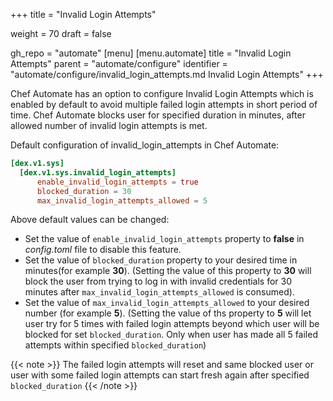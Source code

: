 +++
title = "Invalid Login Attempts"

weight = 70
draft = false

gh_repo = "automate"
[menu]
  [menu.automate]
    title = "Invalid Login Attempts"
    parent = "automate/configure"
    identifier = "automate/configure/invalid_login_attempts.md Invalid Login Attempts"
+++

Chef Automate has an option to configure Invalid Login Attempts which is enabled by default to avoid multiple failed login attempts in short period of time. Chef Automate blocks user for specified duration in minutes, after allowed number of invalid login attempts is met.

Default configuration of invalid_login_attempts in Chef Automate:

```toml
[dex.v1.sys]
  [dex.v1.sys.invalid_login_attempts]
      enable_invalid_login_attempts = true
      blocked_duration = 30
      max_invalid_login_attempts_allowed = 5
```

Above default values can be changed:

- Set the value of `enable_invalid_login_attempts` property to **false** in *config.toml* file to disable this feature.
- Set the value of `blocked_duration` property to your desired time in minutes(for example **30**). (Setting the value of this property to **30** will block the user from trying to log in with invalid credentials for 30 minutes after `max_invalid_login_attempts_allowed` is consumed).
- Set the value of `max_invalid_login_attempts_allowed` to your desired number (for example **5**). (Setting the value of ths property to **5** will let user try for 5 times with failed login attempts beyond which user will be blocked for set `blocked_duration`. Only when user has made all 5 failed attempts within specified `blocked_duration`)

{{< note >}}
The failed login attempts will reset and same blocked user or user with some failed login attempts can start fresh again after specified `blocked_duration` 
{{< /note >}}